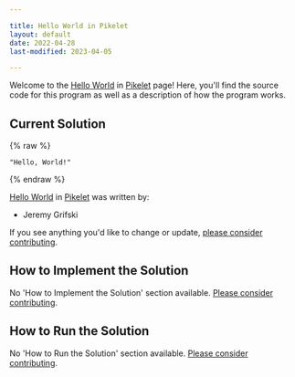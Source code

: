 ```yaml
---

title: Hello World in Pikelet
layout: default
date: 2022-04-28
last-modified: 2023-04-05

---
```


Welcome to the [Hello World](https://sampleprograms.io/projects/hello-world) in [Pikelet](https://sampleprograms.io/languages/pikelet) page! Here, you'll find the source code for this program as well as a description of how the program works.

## Current Solution

{% raw %}

```pikelet
"Hello, World!"
```

{% endraw %}

[Hello World](https://sampleprograms.io/projects/hello-world) in [Pikelet](https://sampleprograms.io/languages/pikelet) was written by:

- Jeremy Grifski

If you see anything you'd like to change or update, [please consider contributing](https://github.com/TheRenegadeCoder/sample-programs).

## How to Implement the Solution

No 'How to Implement the Solution' section available. [Please consider contributing](https://github.com/TheRenegadeCoder/sample-programs-website).

## How to Run the Solution

No 'How to Run the Solution' section available. [Please consider contributing](https://github.com/TheRenegadeCoder/sample-programs-website).